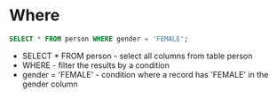 # Where

```sql
SELECT * FROM person WHERE gender = 'FEMALE';
```

- SELECT * FROM person - select all columns from table person
- WHERE - filter the results by a condition
- gender = 'FEMALE' - condition where a record has 'FEMALE' in the gender column
